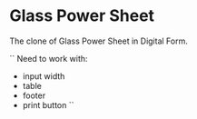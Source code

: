 # Glass Power Sheet

The clone of Glass Power Sheet in Digital Form.

``
Need to work with:

- input width
- table
- footer
- print button
  ``
